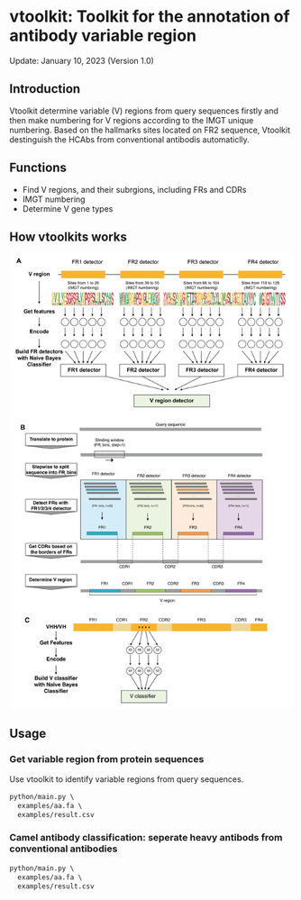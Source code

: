 # vtoolkit: Toolkit for the annotation of antibody variable region
Update: January 10, 2023 (Version 1.0)

## Introduction
Vtoolkit determine variable (V) regions from query sequences firstly and then make numbering for V regions according to the IMGT unique numbering.  Based on the hallmarks sites located on FR2 sequence, Vtoolkit destinguish the HCAbs from conventional antibodis automaticlly.


## Functions
- Find V regions, and their subrgions, including FRs and CDRs
- IMGT numbering
- Determine V gene types



## How vtoolkits works

<p align="center">
  <img width="600"  src="figures/figure1.png">
</p>



## Usage

### Get variable region from protein sequences
Use vtoolkit to identify variable regions from query sequences.

```shell
python/main.py \
  examples/aa.fa \
  examples/result.csv 

```

### Camel antibody classification: seperate heavy antibods from conventional antibodies

```shell
python/main.py \
  examples/aa.fa \
  examples/result.csv 
```


